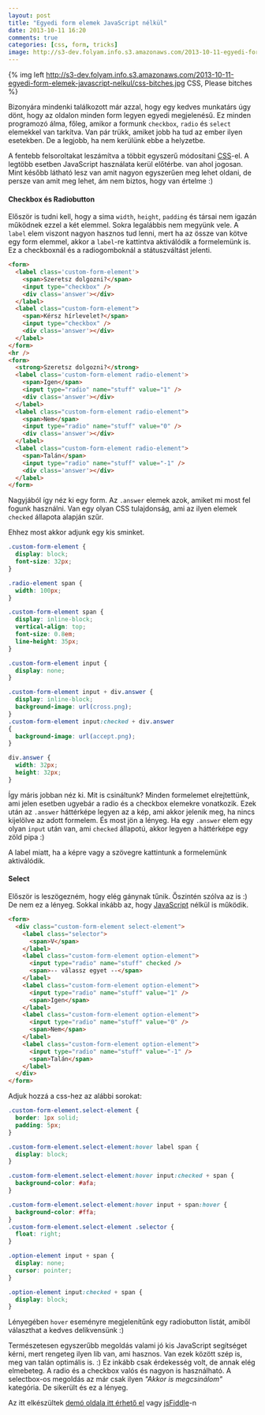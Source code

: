 ```yaml
---
layout: post
title: "Egyedi form elemek JavaScript nélkül"
date: 2013-10-11 16:20
comments: true
categories: [css, form, tricks]
image: http://s3-dev.folyam.info.s3.amazonaws.com/2013-10-11-egyedi-form-elemek-javascript-nelkul/css-bitches.jpg
---
```


{% img left http://s3-dev.folyam.info.s3.amazonaws.com/2013-10-11-egyedi-form-elemek-javascript-nelkul/css-bitches.jpg CSS, Please bitches %}

Bizonyára mindenki találkozott már azzal, hogy egy kedves munkatárs úgy dönt, hogy az
oldalon minden form legyen egyedi megjelenésű. Ez minden programozó álma, főleg, amikor
a formunk `checkbox`, `radio` és `select` elemekkel van tarkítva. Van pár trükk, amiket
jobb ha tud az ember ilyen esetekben. De a legjobb, ha nem kerülünk ebbe a helyzetbe.

A fentebb felsoroltakat leszámítva a többit egyszerű módosítani
[CSS](/blog/categories/css)-el. A legtöbb esetben JavaScript használata kerül előtérbe.
van ahol jogosan. Mint később látható lesz van amit nagyon egyszerűen meg lehet oldani,
de persze van amit meg lehet, ám nem biztos, hogy van értelme :)

<!-- more -->

#### Checkbox és Radiobutton

Először is tudni kell, hogy a sima `width`, `height`, `padding` és társai nem igazán
működnek ezzel a két elemmel. Sokra legalábbis nem megyünk vele. A `label` elem viszont
nagyon hasznos tud lenni, mert ha az össze van kötve egy form elemmel, akkor a `label`-re
kattintva aktiválódik a formelemünk is. Ez a checkboxnál és a radiogomboknál a státuszváltást
jelenti.

``` html
<form>
  <label class='custom-form-element'>
    <span>Szeretsz dolgozni?</span>
    <input type="checkbox" />
    <div class='answer'></div>
  </label>
  <label class="custom-form-element">
    <span>Kérsz hírlevelet?</span>
    <input type="checkbox" />
    <div class='answer'></div>
  </label>
</form>
<hr />
<form>
  <strong>Szeretsz dolgozni?</strong>
  <label class='custom-form-element radio-element'>
    <span>Igen</span>
    <input type="radio" name="stuff" value="1" />
    <div class='answer'></div>
  </label>
  <label class="custom-form-element radio-element">
    <span>Nem</span>
    <input type="radio" name="stuff" value="0" />
    <div class='answer'></div>
  </label>
  <label class="custom-form-element radio-element">
    <span>Talán</span>
    <input type="radio" name="stuff" value="-1" />
    <div class='answer'></div>
  </label>
</form>
```

Nagyjából így néz ki egy form. Az `.answer` elemek azok, amiket mi most fel fogunk
használni. Van egy olyan CSS tulajdonság, ami az ilyen elemek `checked` állapota alapján
szűr.

Ehhez most akkor adjunk egy kis sminket.

``` css
.custom-form-element {
  display: block;
  font-size: 32px;
}

.radio-element span {
  width: 100px;
}

.custom-form-element span {
  display: inline-block;
  vertical-align: top;
  font-size: 0.8em;
  line-height: 35px;
}

.custom-form-element input {
  display: none;
}

.custom-form-element input + div.answer {
  display: inline-block;
  background-image: url(cross.png);
}
.custom-form-element input:checked + div.answer
{
  background-image: url(accept.png);
}

div.answer {
  width: 32px;
  height: 32px;
}
```

Így máris jobban néz ki. Mit is csináltunk? Minden formelemet elrejtettünk, ami jelen
esetben ugyebár a radio és a checkbox elemekre vonatkozik. Ezek után az `.answer` háttérképe
legyen az a kép, ami akkor jelenik meg, ha nincs kijelölve az adott formelem. És most jön
a lényeg. Ha egy `.answer` elem egy olyan `input` után van, ami `checked` állapotú, akkor
legyen a háttérképe egy zöld pipa :)

A label miatt, ha a képre vagy a szövegre kattintunk a formelemünk aktiválódik.

#### Select

Először is leszögezném, hogy elég gánynak tűnik. Őszintén szólva az is :) De nem ez a
lényeg. Sokkal inkább az, hogy [JavaScript](/blog/categories/javascript) nélkül is működik.

``` html
<form>
  <div class="custom-form-element select-element">
    <label class="selector">
      <span>V</span>
    </label>
    <label class="custom-form-element option-element">
      <input type="radio" name="stuff" checked />
      <span>-- válassz egyet --</span>
    </label>
    <label class="custom-form-element option-element">
      <input type="radio" name="stuff" value="1" />
      <span>Igen</span>
    </label>
    <label class="custom-form-element option-element">
      <input type="radio" name="stuff" value="0" />
      <span>Nem</span>
    </label>
    <label class="custom-form-element option-element">
      <input type="radio" name="stuff" value="-1" />
      <span>Talán</span>
    </label>
  </div>
</form>
```

Adjuk hozzá a css-hez az alábbi sorokat:

``` css
.custom-form-element.select-element {
  border: 1px solid;
  padding: 5px;
}

.custom-form-element.select-element:hover label span {
  display: block;
}

.custom-form-element.select-element:hover input:checked + span {
  background-color: #afa;
}

.custom-form-element.select-element:hover input + span:hover {
  background-color: #ffa;
}
.custom-form-element.select-element .selector {
  float: right;
}

.option-element input + span {
  display: none;
  cursor: pointer;
}

.option-element input:checked + span {
  display: block;
}
```

Lényegében `hover` eseményre megjelenítűnk egy radiobutton listát, amiből választhat
a kedves delikvensünk :)

Természetesen egyszerűbb megoldás valami jó kis JavaScript segítséget kérni, mert rengeteg
ilyen lib van, ami hasznos. Van ezek között szép is, meg van talán optimális is. :)
Ez inkább csak érdekesség volt, de annak elég elmebeteg. A radio és a checkbox valós és
nagyon is használható. A selectbox-os megoldás az már csak ilyen _"Akkor is megcsinálom"_
kategória. De sikerült és ez a lényeg.

Az itt elkészültek
[demó oldala itt érhető el](/downloads/code/2013-10-11-egyedi-form-elemek-javascript-nelkul/index.html)
vagy [jsFiddle](http://jsfiddle.net/yitsushi/s82zj/1/)-n
